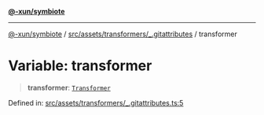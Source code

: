 [**@-xun/symbiote**](../../../../../README.md)

***

[@-xun/symbiote](../../../../../README.md) / [src/assets/transformers/\_.gitattributes](../README.md) / transformer

# Variable: transformer

> **transformer**: [`Transformer`](../../../type-aliases/Transformer.md)

Defined in: [src/assets/transformers/\_.gitattributes.ts:5](https://github.com/Xunnamius/symbiote/blob/d690f89078e542b7ce30292e44cc1a492eab16bd/src/assets/transformers/_.gitattributes.ts#L5)
